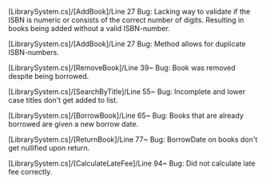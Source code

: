 [LibrarySystem.cs]/[AddBook]/Line 27
Bug: Lacking way to validate if the ISBN is numeric or consists of the correct number of digits. 
Resulting in books being added without a valid ISBN-number. 

[LibrarySystem.cs]/[AddBook]/Line 27
Bug: Method allows for duplicate ISBN-numbers. 

[LibrarySystem.cs]/[RemoveBook]/Line 39~
Bug: Book was removed despite being borrowed. 

[LibrarySystem.cs]/[SearchByTitle]/Line 55~
Bug: Incomplete and lower case titles don't get added to list. 

[LibrarySystem.cs]/[BorrowBook]/Line 65~
Bug: Books that are already borrowed are given a new borrow date. 

[LibrarySystem.cs]/[ReturnBook]/Line 77~
Bug: BorrowDate on books don't get nullified upon return.

[LibrarySystem.cs]/[CalculateLateFee]/Line 94~
Bug: Did not calculate late fee correctly. 
